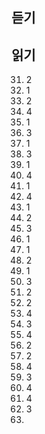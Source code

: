 ## 듣기
## 읽기
31. 2
32. 1
33. 2
34. 4
35. 1
36. 3
37. 1
38. 3
39. 1
40. 4
41. 1
42. 4
43. 1
44. 2
45. 3
46. 1
47. 1
48. 2
49. 1
50. 3
51. 2
52. 2
53. 4
54. 3
55. 4
56. 2
57. 2
58. 4
59. 3
60. 4
61. 4
62. 3
63. 